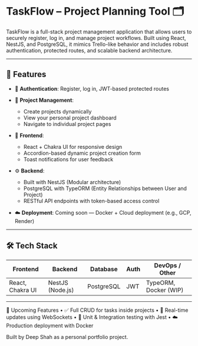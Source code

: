 # TaskFlow – Project Planning Tool 🗂️

TaskFlow is a full-stack project management application that allows users to securely register, log in, and manage project workflows. 
Built using React, NestJS, and PostgreSQL, it mimics Trello-like behavior and includes robust authentication, protected routes, and scalable backend architecture.

---

## 🚀 Features

- 🔐 **Authentication**: Register, log in, JWT-based protected routes

- 📁 **Project Management**:
  - Create projects dynamically
  - View your personal project dashboard
  - Navigate to individual project pages

- 🧩 **Frontend**:
  - React + Chakra UI for responsive design
  - Accordion-based dynamic project creation form
  - Toast notifications for user feedback

- ⚙️ **Backend**:
  - Built with NestJS (Modular architecture)
  - PostgreSQL with TypeORM (Entity Relationships between User and Project)
  - RESTful API endpoints with token-based access control

- ☁️ **Deployment**: Coming soon — Docker + Cloud deployment (e.g., GCP, Render)

---

## 🛠️ Tech Stack

| Frontend        | Backend         | Database        | Auth       | DevOps / Other     |
|-----------------|-----------------|------------------|------------|--------------------|
| React, Chakra UI | NestJS (Node.js) | PostgreSQL       | JWT        | TypeORM, Docker (WIP) |

---


🔄 Upcoming Features
	•	✅ Full CRUD for tasks inside projects
	•	🔁 Real-time updates using WebSockets
	•	🧪 Unit & Integration testing with Jest
	•	☁️ Production deployment with Docker

Built by Deep Shah as a personal portfolio project.